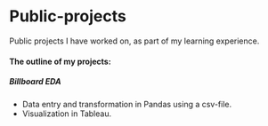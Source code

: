 # Public-projects
Public projects I have worked on, as part of my learning experience.

#### The outline of my projects:
   ##### Billboard EDA
   
   - Data entry and transformation in Pandas using a csv-file.
   - Visualization in Tableau.

  
